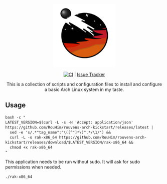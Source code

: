 <p align="center">
  <img src="https://github.com/RouHim/rouvens-arch-kickstart/raw/main/icon.png" width="200">
</p>

<p align="center">
    <a href="https://github.com/RouHim/rouvens-arch-kickstart/actions/workflows/pipe.yml"><img src="https://github.com/RouHim/rouvens-arch-kickstart/actions/workflows/pipe.yaml/badge.svg" alt="CI"></a> |
  <a href="https://github.com/RouHim/rouvens-arch-kickstart/issues">Issue Tracker</a>
</p>

<p align="center">
This is a collection of scripts and configuration files to install and configure a basic Arch Linux system in my taste.
</p>

## Usage

```shell
bash -c "
LATEST_VERSION=$(curl -L -s -H 'Accept: application/json' https://github.com/RouHim/rouvens-arch-kickstart/releases/latest |
  sed -e 's/.*"tag_name":"\([^"]*\)".*/\1/') &&
  curl -L -o rak-x86_64 https://github.com/RouHim/rouvens-arch-kickstart/releases/download/$LATEST_VERSION/rak-x86_64 &&
  chmod +x rak-x86_64
"
```

This application needs to be run without sudo. It will ask for sudo permissions when needed.

```bash
./rak-x86_64
```
